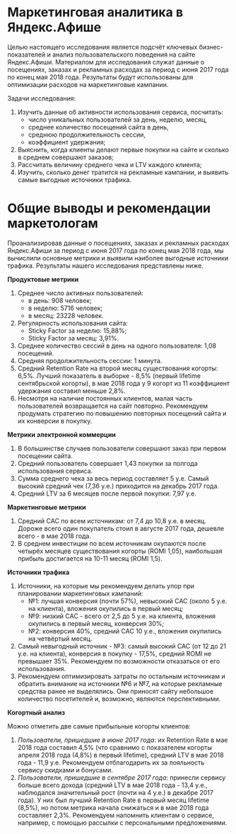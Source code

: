 # Маркетинговая аналитика в Яндекс.Афише

Целью настоящего исследования является подсчёт ключевых бизнес-показателей и анализ пользовательского поведения на сайте Яндекс.Афиши. Материалом для исследования служат данные о посещениях, заказах и рекламных расходах за период с июня 2017 года по конец мая 2018 года. Результаты будут использованы для оптимизации расходов на маркетинговые кампании.

Задачи исследования:
1. Изучить данные об активности использования сервиса, посчитать:
    - число уникальных пользователей за день, неделю, месяц, 
    - среднее количество посещений сайта в день, 
    - среднюю продолжительность сессии, 
    - коэффициент удержания;
2. Выяснить, когда клиенты делают первые покупки на сайте и сколько в среднем совершают заказов;
3. Рассчитать величину среднего чека и LTV каждого клиента;
4. Изучить, сколько денег тратится на рекламные кампании, и выявить самые выгодные источники трафика.

# Общие выводы и рекомендации маркетологам
Проанализировав данные о посещениях, заказах и рекламных расходах Яндекс.Афиши за период с июня 2017 года по конец мая 2018 года, мы вычислили основные метрики и выявили наиболее выгодные источники трафика. Результаты нашего исследования представлены ниже.

**Продуктовые метрики**
1. Среднее число активных пользователей:
    - в день: 908 человек;
    - в неделю: 5716 человек;
    - в месяц: 23228 человек.
2. Регулярность использования сайта: 
    - Sticky Factor за неделю: 15,88%;
    - Sticky Factor за месяц: 3,91%.
3. Среднее количество сессий в день на одного пользователя: 1,08 посещений. 
4. Средняя продолжительность сессии: 1 минута.
5. Средний Retention Rate на второй месяц существования когорты: 6,5%. Лучший показатель в выборке - 8,5% (первый lifetime сентябрьской когорты), в мае 2018 года у 9 когорт из 11 коэффициент удержания составил меньше 2,8%.
6. Несмотря на наличие постоянных клиентов, малая часть пользователей возвращается на сайт повторно. Рекомендуем продумать стратегию по повышению повторных посещений сайта и их конверсии в покупку.

**Метрики электронной коммерции**
1. В большинстве случаев пользователи совершают заказ при первом посещении сайта.
2. Средний пользователь совершает 1,43 покупки за полгода использования сервиса. 
3. Сумма среднего чека за весь период составляет 5 у.е. Самый высокий средний чек (7,36 у.е.) приходится на декабрь 2017 года.
4. Средний LTV за 6 месяцев после первой покупки: 7,97 у.е.

**Маркетинговые метрики**
1. Средний CAC по всем источникам: от 7,4 до 10,8 у.е. в месяц. Дороже всего один покупатель стоил в августе 2017 года, дешевле всего - в мае 2018 года.
2. В среднем инвестиции по всем источникам окупаются после четырёх месяцев существования когорты (ROMI 1,05), наибольшая прибыль достигается на 10-11 месяц (ROMI 1,5).

**Источники трафика**
1. Источники, на которые мы рекомендуем делать упор при планировании маркетинговых кампаний:
    - №1: лучшая конверсия (почти 57%), невысокий САС (около 5 у.е. на клиента), вложения окупились в первый месяц;
    - №9: низкий CAC - всего от 2,5 до 5 у.е. на клиента, вложения окупились в первый месяц, конверсия 30%;
    - №2: конверсия 40%, средний САС 10 у.е., вложения окупились на четвёртый месяц.
2. Самый невыгодный источник - №3: самый высокий CAC (от 12 до 21 у.е. на клиента), конверсия в покупку - 17,5%, средний ROMI не превышает 35%. Рекомендуем по возможности отказаться от его использования.
3. Рекомендуем оптимизировать затраты по остальным источникам и обратить внимание на источники №6 и №7, на которые рекламные средства ранее не выделялись. Они приносят сайту небольшое количество посетителей и, возможно, являются перспективными.

**Когортный анализ**

Можно отметить две самые прибыльные когорты клиентов:
1. *Пользователи, пришедшие в июне 2017 года*: их Retention Rate в мае 2018 года составил 4,5% (что сравнимо с показателем когорты апреля 2018 года (4,8%) в первый lifetime), средний LTV в мае 2018 года - 11,9 у.е. Рекомендуем отблагодарить их за лояльность сервису скидками и бонусами.
2. *Пользователи, пришедшие в сентябре 2017 года*: принесли сервису больше всего дохода (средний LTV в мае 2018 года - 13,4 у.е., наблюдался значительный рост (почти на 4 у.е.) в декабре 2017 года). У них был лучший Retention Rate в первый месяц lifetime (8,5%), но потом метрика начала снижаться и в мае 2018 года составляет 2,3%. Рекомендуем напомнить клиентам о сервисе, например, с помощью рассылки с персональными предложениями.
